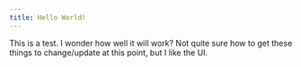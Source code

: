 ```yaml
---
title: Hello World!
---
```


This is a test. I wonder how well it will work? Not quite sure how to get these things to change/update at this point, but I like the UI.
